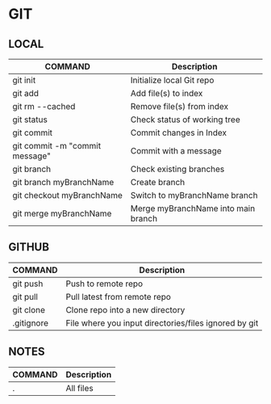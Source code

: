 # GIT

## LOCAL

| COMMAND | Description |
| --- | --- |
| git init | Initialize local Git repo |
| git add <file>  | Add file(s) to index |
| git rm --cached <file>  | Remove file(s) from index |
| git status | Check status of working tree |
| git commit | Commit changes in Index |
| git commit -m "commit message" | Commit with a message |
| git branch | Check existing branches |
| git branch myBranchName | Create branch |
| git checkout myBranchName | Switch to myBranchName branch |
| git merge myBranchName | Merge myBranchName into main branch |
## GITHUB
| COMMAND | Description |
| --- | --- |
| git push | Push to remote repo |
| git pull | Pull latest from remote repo |
| git clone | Clone repo into a new directory |
| .gitignore | File where you input directories/files ignored by git |
## NOTES
| COMMAND | Description |
| --- | --- |
| . | All files |
